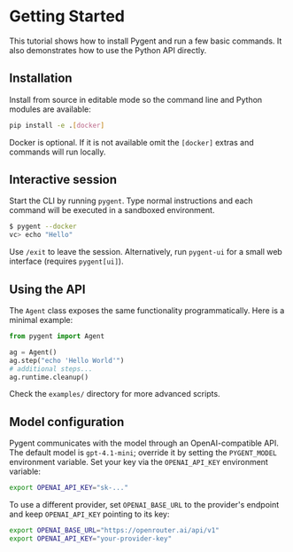# Getting Started

This tutorial shows how to install Pygent and run a few basic commands. It also demonstrates how to use the Python API directly.

## Installation

Install from source in editable mode so the command line and Python modules are available:

```bash
pip install -e .[docker]
```

Docker is optional. If it is not available omit the `[docker]` extras and commands will run locally.

## Interactive session

Start the CLI by running `pygent`. Type normal instructions and each command will be executed in a sandboxed environment.

```bash
$ pygent --docker
vc> echo "Hello"
```

Use `/exit` to leave the session.
Alternatively, run `pygent-ui` for a small web interface (requires
`pygent[ui]`).

## Using the API

The `Agent` class exposes the same functionality programmatically. Here is a minimal example:

```python
from pygent import Agent

ag = Agent()
ag.step("echo 'Hello World'")
# additional steps...
ag.runtime.cleanup()
```

Check the `examples/` directory for more advanced scripts.

## Model configuration

Pygent communicates with the model through an OpenAI-compatible API. The
default model is ``gpt-4.1-mini``; override it by setting the
``PYGENT_MODEL`` environment variable. Set your key via the
``OPENAI_API_KEY`` environment variable:

```bash
export OPENAI_API_KEY="sk-..."
```

To use a different provider, set ``OPENAI_BASE_URL`` to the provider's
endpoint and keep ``OPENAI_API_KEY`` pointing to its key:

```bash
export OPENAI_BASE_URL="https://openrouter.ai/api/v1"
export OPENAI_API_KEY="your-provider-key"
```
